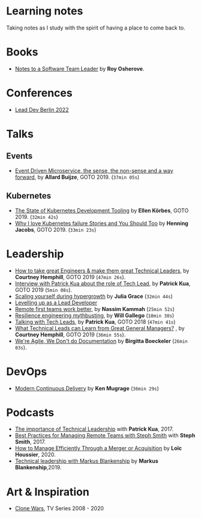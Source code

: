 # Learning notes

Taking notes as I study with the spirit of having a place to come back to.

# Books

- [Notes to a Software Team Leader](./books/notes-to-a-software-team-leader.md) by **Roy Osherove**.

# Conferences

- [Lead Dev Berlin 2022](./conferences/lead-dev-berlin.md)

# Talks

## Events

- [Event Driven Microservice, the sense, the non-sense and a way forward](./talks/events/event-driven-microservices-the-sense-the-non-sense.md), by **Allard Buijze**, GOTO 2019. (`37min 05s`)

## Kubernetes

- [The State of Kubernetes Development Tooling](./talks/kubernetes/state-of-kubernetes-development-tooling.md) by **Ellen Körbes**, GOTO 2019. (`32min 42s`)
- [Why I love Kubernetes failure Stories and You Should Too](./talks/kubernetes/why-i-love-kubernetes-failure-stories.md) by **Henning Jacobs**, GOTO 2019. (`33min 23s`)

# Leadership

- [How to take great Engineers & make them great Technical Leaders](./talks/leadership/how-to-take-great-engineers-and-make-them-great-tech-lead.md), by **Courtney Hemphill**, GOTO 2019 (`47min 26s`).
- [Interview with Patrick Kua about the role of Tech Lead](./talks/leadership/interview-with-patrick-kua.md), by **Patrick Kua**, GOTO 2019 (`5min 08s`).
- [Scaling yourself during hypergrowth](./talks/leadership/scaling-yourself-during-hypergrowth.md) by **Julia Grace** (`32min 44s`)
- [Levelling up as a Lead Developer](./talks/leadership/levelling-up-as-lead.md)
- [Remote first teams work better](./talks/leadership/remote-first-work-better.md), by **Nassim Kammah** (`25min 52s`)
- [Resilience engineering mythbusting](./talks/leadersip/resilience-engineering-mythbusting.md), by **Will Gallego** (`10min 30s`)
- [Talking with Tech Leads](./talks/leadership/talking-with-tech-leads.md), by **Patrick Kua**, GOTO 2018 (`47min 41s`)
- [What Technical Leads can Learn from Great General Managers?](./talks/leadership/what-tech-leads-can-learn-from-general-managers.md) , by **Courtney Hemphill**, GOTO 2019 (`36min 55s`).
- [We're Agile, We Don't do Documentation](./talks/leadership/we-are-agile-we-dont-do-documentation.md) by **Birgitta Boeckeler** (`26min 03s`).

# DevOps

- [Modern Continuous Delivery](./talks/devops/modern-continuous-delivery.md) by **Ken Mugrage** (`36min 29s`)

# Podcasts

- [The importance of Technical Leadership](./podcasts/the-importance-of-technical-leadership.md) with **Patrick Kua**, 2017.
- [Best Practices for Managing Remote Teams with Steph Smith](./podcasts/best-practices-for-managing.md) with **Steph Smith**, 2017.
- [How to Manage Efficiently Through a Merger or Acquisition](./podcasts/how-to-manage-efficiently-through-a-merger.md) by **Loïc Houssier**, 2020.
- [Technical leadership with Markus Blankenship](./podcasts/technical-leadership-with-markus-blankenship.md) by **Markus Blankenship**,2019.

# Art & Inspiration

- [Clone Wars](./art/clone-wars.md), TV Series 2008 - 2020

 